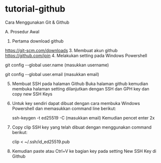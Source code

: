 # tutorial-github
Cara Menggunakan Git & Github

A. Prosedur Awal
1. Pertama download github
   
https://git-scm.com/downloads
3. Membuat akun github
https://github.com/join
4. Melakukan setting pada Windows Powershell

   git config --global user.name (masukkan username)

   git config --global user.email (masukkan email)

5. Membuat SSH pada halaman Github
   Buka halaman github kemudian membuka halaman setting dilanjutkan dengan SSH dan GPH key dan copy new SSH Keys
6. Untuk key sendiri dapat dibuat dengan cara membuka Windows Powershell dan memasukkan command line berikut:

   ssh-keygen -t ed25519 -C (masukkan email) Kemudian pencet enter 2x
7. Copy clip SSH key yang telah dibuat dengan menggunakan command berikut:
   
   clip < ~/.ssh/id_ed25519.pub
8. Kemudian paste atau Ctrl+V ke bagian key pada setting New SSH Key di Github
